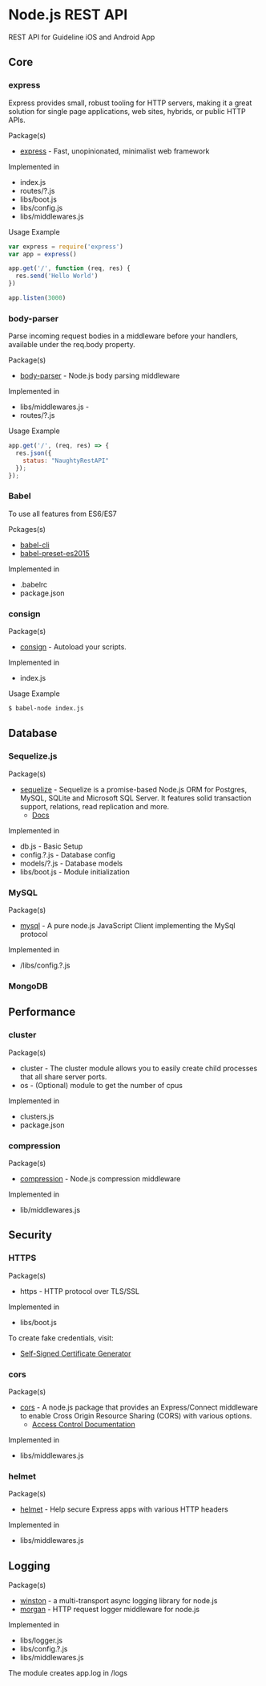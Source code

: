# Node.js REST API

REST API for Guideline iOS and Android App


## Core
### express
Express provides small, robust tooling for HTTP servers, making it a great solution for single page applications, web sites, hybrids, or public HTTP APIs.

Package(s)
  * [express](https://github.com/expressjs/express) - Fast, unopinionated, minimalist web framework

Implemented in
  * index.js
  * routes/?.js
  * libs/boot.js
  * libs/config.js
  * libs/middlewares.js

Usage Example
```js
var express = require('express')
var app = express()

app.get('/', function (req, res) {
  res.send('Hello World')
})

app.listen(3000)
```

### body-parser
Parse incoming request bodies in a middleware before your handlers, available under the req.body property.

Package(s)
  * [body-parser](https://github.com/expressjs/body-parser) - Node.js body parsing middleware

Implemented in
  * libs/middlewares.js -
  * routes/?.js

Usage Example
```js
app.get('/', (req, res) => {
  res.json({
    status: "NaughtyRestAPI"
  });
});
```

### Babel

To use all features from ES6/ES7

Pckages(s)
  * [babel-cli](https://github.com/babel/babel/tree/master/packages/babel-cli)
  * [babel-preset-es2015](https://www.npmjs.com/package/babel-preset-es2015)

Implemented in
  * .babelrc
  * package.json

### consign
Package(s)
  * [consign](https://github.com/jarradseers/consign) - Autoload your scripts.

Implemented in
  * index.js

Usage Example
```bash
$ babel-node index.js
```


## Database
### Sequelize.js
Package(s)
  * [sequelize](https://github.com/sequelize/sequelize) - Sequelize is a promise-based Node.js ORM for Postgres, MySQL, SQLite and Microsoft SQL Server. It features solid transaction support, relations, read replication and more.
    * [Docs](http://docs.sequelizejs.com/en/v3/)

Implemented in
  * db.js - Basic Setup
  * config.?.js - Database config
  * models/?.js - Database models
  * libs/boot.js - Module initialization

### MySQL
Package(s)
  * [mysql](https://github.com/mysqljs/mysql) - A pure node.js JavaScript Client implementing the MySql protocol

Implemented in
  * /libs/config.?.js

### MongoDB

## Performance
### cluster
Package(s)
  * cluster - The cluster module allows you to easily create child processes that all share server ports.
  * os - (Optional) module to get the number of cpus

Implemented in
  * clusters.js
  * package.json

### compression
Package(s)
  * [compression](https://github.com/expressjs/compression) - Node.js compression middleware

Implemented in
  * lib/middlewares.js


## Security
### HTTPS
Package(s)
  * https - HTTP protocol over TLS/SSL

Implemented in
  * libs/boot.js

To create fake credentials, visit:
  * [Self-Signed Certificate Generator](http://www.selfsignedcertificate.com)

### cors
Package(s)
  * [cors](https://github.com/expressjs/cors) - A node.js package that provides an Express/Connect middleware to enable Cross Origin Resource Sharing (CORS) with various options.
    * [Access Control Documentation](https://developer.mozilla.org/en-US/docs/Web/HTTP/Access_control_CORS)

Implemented in
  * libs/middlewares.js

### helmet
Package(s)
  * [helmet](https://github.com/helmetjs/helmet) - Help secure Express apps with various HTTP headers

Implemented in
  * libs/middlewares.js


## Logging
Package(s)
  * [winston](https://github.com/winstonjs/winston) - a multi-transport async logging library for node.js
  * [morgan](https://github.com/expressjs/morgan) - HTTP request logger middleware for node.js

Implemented in
  * libs/logger.js
  * libs/config.?.js
  * libs/middlewares.js

The module creates app.log in /logs
